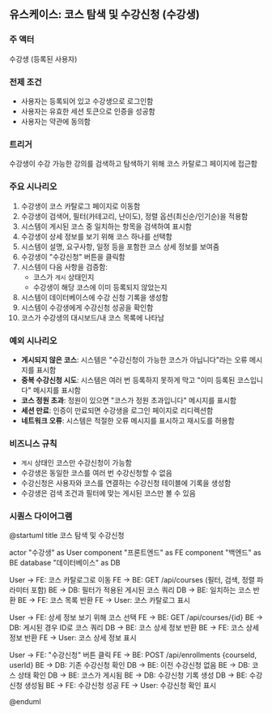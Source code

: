 ## 유스케이스: 코스 탐색 및 수강신청 (수강생)

### 주 액터
수강생 (등록된 사용자)

### 전제 조건
- 사용자는 등록되어 있고 수강생으로 로그인함
- 사용자는 유효한 세션 토큰으로 인증을 성공함
- 사용자는 약관에 동의함

### 트리거
수강생이 수강 가능한 강의를 검색하고 탐색하기 위해 코스 카탈로그 페이지에 접근함

### 주요 시나리오
1. 수강생이 코스 카탈로그 페이지로 이동함
2. 수강생이 검색어, 필터(카테고리, 난이도), 정렬 옵션(최신순/인기순)을 적용함
3. 시스템이 게시된 코스 중 일치하는 항목을 검색하여 표시함
4. 수강생이 상세 정보를 보기 위해 코스 하나를 선택함
5. 시스템이 설명, 요구사항, 일정 등을 포함한 코스 상세 정보를 보여줌
6. 수강생이 "수강신청" 버튼을 클릭함
7. 시스템이 다음 사항을 검증함:
   - 코스가 `게시` 상태인지
   - 수강생이 해당 코스에 이미 등록되지 않았는지
8. 시스템이 데이터베이스에 수강 신청 기록을 생성함
9. 시스템이 수강생에게 수강신청 성공을 확인함
10. 코스가 수강생의 대시보드/내 코스 목록에 나타남

### 예외 시나리오
- **게시되지 않은 코스**: 시스템은 "수강신청이 가능한 코스가 아닙니다"라는 오류 메시지를 표시함
- **중복 수강신청 시도**: 시스템은 여러 번 등록하지 못하게 막고 "이미 등록된 코스입니다" 메시지를 표시함
- **코스 정원 초과**: 정원이 있으면 "코스가 정원 초과입니다" 메시지를 표시함
- **세션 만료**: 인증이 만료되면 수강생을 로그인 페이지로 리디렉션함
- **네트워크 오류**: 시스템은 적절한 오류 메시지를 표시하고 재시도를 허용함

### 비즈니스 규칙
- `게시` 상태인 코스만 수강신청이 가능함
- 수강생은 동일한 코스를 여러 번 수강신청할 수 없음
- 수강신청은 사용자와 코스를 연결하는 수강신청 테이블에 기록을 생성함
- 수강생은 검색 조건과 필터에 맞는 게시된 코스만 볼 수 있음

### 시퀀스 다이어그램
@startuml
title 코스 탐색 및 수강신청

actor "수강생" as User
component "프론트엔드" as FE
component "백엔드" as BE
database "데이터베이스" as DB

User -> FE: 코스 카탈로그로 이동
FE -> BE: GET /api/courses (필터, 검색, 정렬 파라미터 포함)
BE -> DB: 필터가 적용된 게시된 코스 쿼리
DB -> BE: 일치하는 코스 반환
BE -> FE: 코스 목록 반환
FE -> User: 코스 카탈로그 표시

User -> FE: 상세 정보 보기 위해 코스 선택
FE -> BE: GET /api/courses/{id}
BE -> DB: 게시된 경우 ID로 코스 쿼리
DB -> BE: 코스 상세 정보 반환
BE -> FE: 코스 상세 정보 반환
FE -> User: 코스 상세 정보 표시

User -> FE: "수강신청" 버튼 클릭
FE -> BE: POST /api/enrollments {courseId, userId}
BE -> DB: 기존 수강신청 확인
DB -> BE: 이전 수강신청 없음
BE -> DB: 코스 상태 확인
DB -> BE: 코스가 게시됨
BE -> DB: 수강신청 기록 생성
DB -> BE: 수강신청 생성됨
BE -> FE: 수강신청 성공
FE -> User: 수강신청 확인 표시

@enduml
